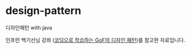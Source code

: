 # design-pattern
디자인패턴 with java

인프런 백기선님 강좌 ([코딩으로 학습하는 GoF의 디자인 패턴](https://www.inflearn.com/course/%EB%94%94%EC%9E%90%EC%9D%B8-%ED%8C%A8%ED%84%B4/dashboard))를 참고한 자료입니다.
